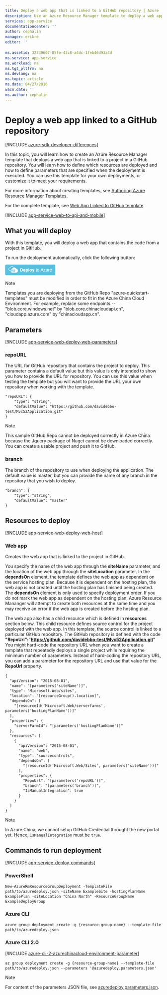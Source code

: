 ```yaml
---
title: Deploy a web app that is linked to a GitHub repository | Azure
description: Use an Azure Resource Manager template to deploy a web app that contains a project from a GitHub repository.
services: app-service
documentationcenter: ''
author: cephalin
manager: erikre
editor: ''

ms.assetid: 32739607-85fe-43c8-a4dc-1feb46d93a4d
ms.service: app-service
ms.workload: na
ms.tgt_pltfrm: na
ms.devlang: na
ms.topic: article
ms.date: 04/27/2016
wacn.date: ''
ms.author: cephalin
---
```


# Deploy a web app linked to a GitHub repository

[!INCLUDE [azure-sdk-developer-differences](../../includes/azure-sdk-developer-differences.md)]

In this topic, you will learn how to create an Azure Resource Manager template that deploys a web app that is linked to a project in a GitHub repository. You will learn how to define which resources are deployed and 
how to define parameters that are specified when the deployment is executed. You can use this template for your own deployments, or customize it to meet your requirements.

For more information about creating templates, see [Authoring Azure Resource Manager Templates](../azure-resource-manager/resource-group-authoring-templates.md).

For the complete template, see [Web App Linked to GitHub template](https://github.com/Azure/azure-quickstart-templates/blob/master/201-web-app-github-deploy/azuredeploy.json).

[!INCLUDE [app-service-web-to-api-and-mobile](../../includes/app-service-web-to-api-and-mobile.md)]

## What you will deploy
With this template, you will deploy a web app that contains the code from a project in GitHub.

To run the deployment automatically, click the following button:

[![Deploy to Azure](./media/app-service-web-arm-from-github-provision/deploybutton.png)](https://portal.azure.cn/#create/Microsoft.Template/uri/https%3A%2F%2Fraw.githubusercontent.com%2FAzure%2Fazure-quickstart-templates%2Fmaster%2F201-web-app-github-deploy%2Fazuredeploy.json)

>[!NOTE]
> Templates you are deploying from the GitHub Repo "azure-quickstart-templates" must be modified in order to fit in the Azure China Cloud Environment. For example, replace some endpoints -- "blob.core.windows.net" by "blob.core.chinacloudapi.cn", "cloudapp.azure.com" by "chinacloudapp.cn".

## Parameters
[!INCLUDE [app-service-web-deploy-web-parameters](../../includes/app-service-web-deploy-web-parameters.md)]

### repoURL
The URL for GitHub repository that contains the project to deploy. This parameter contains a default value but this value is only intended to show you how to provide the URL for repository. You can use this value when testing the template but you will want to provide the URL your own repository when working with the template.

```
"repoURL": {
    "type": "string",
    "defaultValue": "https://github.com/davidebbo-test/Mvc52Application.git"
}
```

> [!NOTE]
> This sample GitHub Repo cannot be deployed correctly in Azure China because the Jquery package of Nuget cannot be downloaded correctly. You can create a usable project and push it to GitHub.

### branch
The branch of the repository to use when deploying the application. The default value is master, but you can provide the name of any branch in the repository that you wish to deploy.

```
"branch": {
    "type": "string",
    "defaultValue": "master"
}
```

## Resources to deploy
[!INCLUDE [app-service-web-deploy-web-host](../../includes/app-service-web-deploy-web-host.md)]

### Web app
Creates the web app that is linked to the project in GitHub. 

You specify the name of the web app through the **siteName** parameter, and the location of the web app through the **siteLocation** parameter. In the **dependsOn** element, the template defines the web app 
as dependent on the service hosting plan. Because it is dependent on the hosting plan, the web app is not created until the hosting plan has finished being created. The **dependsOn** element is only used to specify deployment 
order. If you do not mark the web app as dependent on the hosting plan, Azure Resource Mananger will attempt to create both resources at the same time and you may receive an error if the web app is created before the hosting 
plan.

The web app also has a child resource which is defined in **resources** section below. This child resource defines source control for the project deployed with the web app. In this template, the source control 
is linked to a particular GitHub repository. The GitHub repository is defined with the code **"RepoUrl":"https://github.com/davidebbo-test/Mvc52Application.git"** You might hard-code the repository URL when you want to create a template that repeatedly deploys a single project while requiring the minimum number of parameters.
Instead of hard-coding the repository URL, you can add a parameter for the repository URL and use that value for the **RepoUrl** property.

```
{
  "apiVersion": "2015-08-01",
  "name": "[parameters('siteName')]",
  "type": "Microsoft.Web/sites",
  "location": "[resourceGroup().location]",
  "dependsOn": [
    "[resourceId('Microsoft.Web/serverfarms', parameters('hostingPlanName'))]"
  ],
  "properties": {
    "serverFarmId": "[parameters('hostingPlanName')]"
  },
  "resources": [
    {
      "apiVersion": "2015-08-01",
      "name": "web",
      "type": "sourcecontrols",
      "dependsOn": [
        "[resourceId('Microsoft.Web/Sites', parameters('siteName'))]"
      ],
      "properties": {
        "RepoUrl": "[parameters('repoURL')]",
        "branch": "[parameters('branch')]",
        "IsManualIntegration": true
      }
    }
  ]
}
```

>[!NOTE]
> In Azure China, we cannot setup GitHub Credential throught the new portal yet. Hence, `IsManualIntegration` must be `true`.

## Commands to run deployment
[!INCLUDE [app-service-deploy-commands](../../includes/app-service-deploy-commands.md)]

### PowerShell
```
New-AzureRmResourceGroupDeployment -TemplateFile path/to/azuredeploy.json -siteName ExampleSite -hostingPlanName ExamplePlan -siteLocation "China North" -ResourceGroupName ExampleDeployGroup
```

### Azure CLI

```
azure group deployment create -g {resource-group-name} --template-file path/to/azuredeploy.json
```

### Azure CLI 2.0

[!INCLUDE [azure-cli-2-azurechinacloud-environment-parameter](../../includes/azure-cli-2-azurechinacloud-environment-parameter.md)]

```
az group deployment create -g {resource-group-name} --template-file path/to/azuredeploy.json --parameters '@azuredeploy.parameters.json'
```

> [!NOTE] 
> For content of the parameters JSON file, see [azuredeploy.parameters.json](https://github.com/Azure/azure-quickstart-templates/blob/master/201-web-app-github-deploy/azuredeploy.parameters.json).
>
>